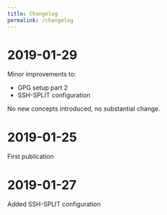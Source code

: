 ```yaml
---
title: Changelog
permalink: /changelog
---
```


# 2019-01-29

Minor improvements to:

* GPG setup part 2
* SSH-SPLIT configuration

No new concepts introduced, no substantial change.

# 2019-01-25

First publication

# 2019-01-27

Added SSH-SPLIT configuration
